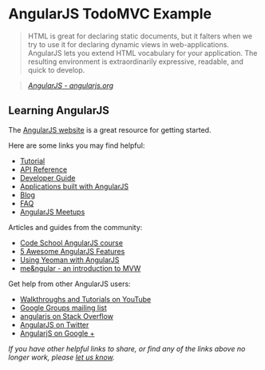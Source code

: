 # AngularJS TodoMVC Example

> HTML is great for declaring static documents, but it falters when we try to use it for declaring dynamic views in web-applications. AngularJS lets you extend HTML vocabulary for your application. The resulting environment is extraordinarily expressive, readable, and quick to develop.

> _[AngularJS - angularjs.org](http://angularjs.org)_


## Learning AngularJS
The [AngularJS website](http://angularjs.org) is a great resource for getting started.

Here are some links you may find helpful:

* [Tutorial](http://docs.angularjs.org/tutorial)
* [API Reference](http://docs.angularjs.org/api)
* [Developer Guide](http://docs.angularjs.org/guide)
* [Applications built with AngularJS](http://builtwith.angularjs.org)
* [Blog](http://blog.angularjs.org)
* [FAQ](http://docs.angularjs.org/misc/faq)
* [AngularJS Meetups](http://www.youtube.com/angularjs)

Articles and guides from the community:

* [Code School AngularJS course](http://www.codeschool.com/code_tv/angularjs-part-1)
* [5 Awesome AngularJS Features](http://net.tutsplus.com/tutorials/javascript-ajax/5-awesome-angularjs-features)
* [Using Yeoman with AngularJS](http://briantford.com/blog/angular-yeoman.html)
* [me&ngular - an introduction to MVW](http://stephenplusplus.github.io/meangular)

Get help from other AngularJS users:

* [Walkthroughs and Tutorials on YouTube](http://www.youtube.com/playlist?list=PL1w1q3fL4pmgqpzb-XhG7Clgi67d_OHXz)
* [Google Groups mailing list](https://groups.google.com/forum/?fromgroups#!forum/angular)
* [angularjs on Stack Overflow](http://stackoverflow.com/questions/tagged/angularjs)
* [AngularJS on Twitter](https://twitter.com/angularjs)
* [AngularjS on Google +](https://plus.google.com/+AngularJS/posts)

_If you have other helpful links to share, or find any of the links above no longer work, please [let us know](https://github.com/tastejs/todomvc/issues)._
